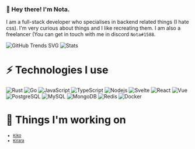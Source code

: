 ### 🔭 Hey there! I'm Nota.

I am a full-stack developer who specialises in backend related things (I hate css). I'm very curious about things and I like recreating them. I am also a freelancer (You can get in touch with me in discord `Nota#1588`.

![GitHub Trends SVG](https://api.githubtrends.io/user/svg/Nota30/langs?time_range=one_year&theme=synthwaves)
![Stats](https://github-readme-stats.vercel.app/api?username=Nota30&count_private=true&show_icons=true&theme=radical)
# ⚡ Technologies I use
![Rust](https://img.shields.io/badge/-Rust-e53a25?logo=rust&style=for-the-badge&logoColor=white)
![Go](https://img.shields.io/badge/-Go-00acd7?style=for-the-badge&logoColor=white&logo=go)
![JavaScript](https://img.shields.io/badge/-JavaScript-f7df1e?style=for-the-badge&logoColor=black&logo=javascript)
![TypeScript](https://img.shields.io/badge/-TypeScript-3178c6?style=for-the-badge&logoColor=white&logo=typescript)
![Nodejs](https://img.shields.io/badge/-Nodejs-90c53f?style=for-the-badge&logoColor=white&logo=Node.js)
![Svelte](https://img.shields.io/badge/-Svelte-fe3f00?style=for-the-badge&logoColor=white&logo=svelte)
![React](https://img.shields.io/badge/-React-61dafb?style=for-the-badge&logoColor=black&logo=react)
![Vue](https://img.shields.io/badge/-Vue-41b883?style=for-the-badge&logoColor=white&logo=Vue.js)
![PostgreSQL](https://img.shields.io/badge/-PostgreSQL-336791?style=for-the-badge&logoColor=white&logo=postgresql)
![MySQL](https://img.shields.io/badge/-MySQL-00618a?style=for-the-badge&logoColor=white&logo=mysql)
![MongoDB](https://img.shields.io/badge/-MongoDB-2ba845?style=for-the-badge&logoColor=white&logo=mongodb)
![Redis](https://img.shields.io/badge/-Redis-d82c20?style=for-the-badge&logoColor=white&logo=Redis)
![Docker](https://img.shields.io/badge/-Docker-099cec?style=for-the-badge&logoColor=white&logo=docker)

# 🌱 Things I'm working on
<div align=center>
    <div align=left style="font-size:11px;">
        <ul>
            <li><a href="https://discord.gg/94v9sGDaBe">Kiko</a></li>
            <li><a href="https://discord.com/oauth2/authorize?client_id=748100524246564894&permissions=511040&scope=bot">Kirara</a></li>
        </ul>
    </div>
</div>

<!--
**Nota30/Nota30** is a ✨ _special_ ✨ repository because its `README.md` (this file) appears on your GitHub profile.

Here are some ideas to get you started:

- 🔭 I’m currently working on ...
- 🌱 I’m currently learning ...
- 👯 I’m looking to collaborate on ...
- 🤔 I’m looking for help with ...
- 💬 Ask me about ...
- 📫 How to reach me: ...
- 😄 Pronouns: ...
- ⚡ Fun fact: ...
-->
